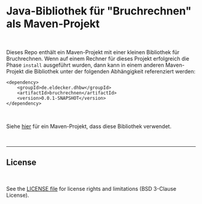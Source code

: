 # Java-Bibliothek für "Bruchrechnen" als Maven-Projekt #

<br>

Dieses Repo enthält ein Maven-Projekt mit einer kleinen Bibliothek für Bruchrechnen. 
Wenn auf einem Rechner für dieses Projekt erfolgreich die Phase `install` ausgeführt
wurden, dann kann in einem anderen Maven-Projekt die Bibliothek unter der folgenden
Abhängigkeit referenziert werden:

```
<dependency>
    <groupId>de.eldecker.dhbw</groupId>
    <artifactId>bruchrechnen</artifactId>
    <version>0.0.1-SNAPSHOT</version>
</dependency>
```

<br>

Siehe [hier](https://github.com/MDecker-MobileComputing/Maven_BruchrechnerBibliothekVerwender ) für ein Maven-Projekt, dass diese Bibliothek verwendet.

<br>

----

## License ##

<br>

See the [LICENSE file](LICENSE.md) for license rights and limitations (BSD 3-Clause License).

<br>
